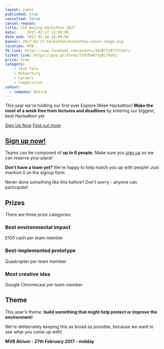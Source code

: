 ```yaml
---
layout: event
published: true
cancelled: false
cancel_reason:
title: CSS Boeing Hackathon 2017
date:     2017-02-27 13:00:00
date_end: 2017-02-28 14:00:00
banner: 2017-02-27-hackathon/hackathon-cover-image.png
location: MVB
fb_link: https://www.facebook.com/events/392877197725107/
ticket_link: https://goo.gl/forms/lFDrMaW7tgRLT0ah2
price: Free
category:
    - Tech Talk
    - Networking
    - Careers
    - Competition
cohost:
  - company: Boeing
---
```


This year we're holding our first ever Explore Week Hackathon! **Make the most of a week free from lectures and deadlines** by entering our biggest, best Hackathon yet.

<a href="https://goo.gl/forms/lFDrMaW7tgRLT0ah2" class="btn btn--dark">Sign Up Now</a>
<a href="/hackathon-2017" class="btn btn--dark">Find out more</a>

## [Sign up now!](https://goo.gl/forms/lFDrMaW7tgRLT0ah2)

Teams can be composed of **up to 6 people**. Make sure you [sign up](https://goo.gl/forms/lFDrMaW7tgRLT0ah2) so we can reserve your place!

**Don't have a team yet?** We're happy to help match you up with people! Just mention it on the signup form.

Never done something like this before? Don't worry - anyone can participate!

## Prizes

There are three prize categories:

### Best environmental impact
£100 cash per team member

### Best-implemented prototype
Quadcopter per team member

### Most creative idea
Google Chromecast per team member

## Theme

This year's theme: **build something that might help protect or improve the environment**!

We're deliberately keeping this as broad as possible, because we want to see what you come up with!

**MVB Atrium - 27th February 2017 - midday**
